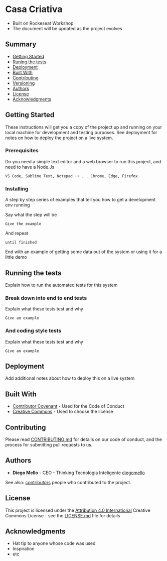 
# Casa Criativa

- Built on Rockeseat Workshop
- The document will be updated as the project evolves

## Summary

  - [Getting Started](#getting-started)
  - [Runing the tests](#running-the-tests)
  - [Deployment](#deployment)
  - [Built With](#built-with)
  - [Contributing](#contributing)
  - [Versioning](#versioning)
  - [Authors](#authors)
  - [License](#license)
  - [Acknowledgments](#acknowledgments)

## Getting Started

These instructions will get you a copy of the project up and running on
your local machine for development and testing purposes. See deployment
for notes on how to deploy the project on a live system.

### Prerequisites

Do you need a simple text editor and a web browser to run this project, and need to have a Node.Js 

    VS Code, Sublime Text, Notepad ++ ... Chrome, Edge, Firefox

### Installing

A step by step series of examples that tell you how to get a development
env running

Say what the step will be

    Give the example

And repeat

    until finished

End with an example of getting some data out of the system or using it
for a little demo

## Running the tests

Explain how to run the automated tests for this system

### Break down into end to end tests

Explain what these tests test and why

    Give an example

### And coding style tests

Explain what these tests test and why

    Give an example

## Deployment

Add additional notes about how to deploy this on a live system

## Built With

  - [Contributor Covenant](https://www.contributor-covenant.org/) - Used
    for the Code of Conduct
  - [Creative Commons](https://creativecommons.org/) - Used to choose
    the license

## Contributing

Please read [CONTRIBUTING.md](CONTRIBUTING.md) for details on our code
of conduct, and the process for submitting pull requests to us.

## Authors

  - **Diego Mello** - CEO - Thinking Tecnologia Inteligente
    [diegomello](https://github.com/diegomello)

See also:
[contributors](https://github.com/diegomello/ws-DevEspecial/contributors)
people who contributed to the project.

## License

This project is licensed under the [Attribution 4.0
International](LICENSE.md) Creative Commons License - see the
[LICENSE.md](LICENSE.md) file for details

## Acknowledgments

  - Hat tip to anyone whose code was used
  - Inspiration
  - etc